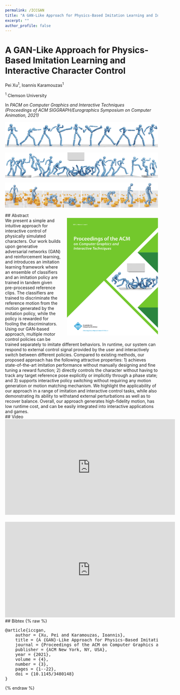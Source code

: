 ```yaml
---
permalink: /ICCGAN
title: "A GAN-Like Approach for Physics-Based Imitation Learning and Interactive Character Control"
excerpt: ""
author_profile: false
--- 
```


<style>
    article.page {width:100%}
</style>

# A GAN-Like Approach for Physics-Based Imitation Learning and Interactive Character Control

<p class="author">
<span>Pei Xu<sup>1</sup></span>,
<span>Ioannis Karamouzas<sup>1</sup></span>
</p>

<p class="affiliation">
<span><sup>1</sup> Clemson University</span>
</p>

In _PACM on Computer Graphics and Interactive Techniques_<br />_(Proceedings of ACM SIGGRAPH/Eurographics Symposium on Computer Animation, 2021)_

<div class="m10"></div>
<div class="teaser">
<p><img src="projects/ICCGAN/teaser_fight.png" /></p>
<p><img src="projects/ICCGAN/teaser_jump.png" /></p>
<p><img src="projects/ICCGAN/teaser_recover.png" /></p>
</div>

<div class="m10"></div>
## Abstract
<div class="abstract">
<img src="projects/ICCGAN/cover.png" style="width:300px;float:right;max-width:100%;padding:0 0 10px 20px" />
We present a simple and intuitive approach for interactive control of physically simulated characters. Our work builds upon generative adversarial networks (GAN) and reinforcement learning, and introduces an imitation learning framework where an ensemble of classifiers and an imitation policy are trained in tandem given pre-processed reference clips. The classifiers are trained to discriminate the reference motion from the motion generated by the imitation policy, while the policy is rewarded for fooling the discriminators. Using our GAN-based approach, multiple motor control policies can be trained separately to imitate different behaviors. In runtime, our system can respond to external control signal provided by the user and interactively switch between different policies. Compared to existing methods, our proposed approach has the following attractive properties: 1) achieves state-of-the-art imitation performance without manually designing and fine tuning a reward function; 2) directly controls the character without having to track any target reference pose explicitly or implicitly through a phase state; and 3) supports interactive policy switching without requiring any motion generation or motion matching mechanism. We highlight the applicability of our approach in a range of imitation and interactive control tasks, while also demonstrating its ability to withstand external perturbations as well as to recover balance. Overall, our approach generates high-fidelity motion, has low runtime cost, and can be easily integrated into interactive applications and games.
</div>


<div class="m10"></div>
<a class="paper-link" href="https://arxiv.org/abs/2105.10066" title="Paper"></a>
<a class="code-link" href="https://github.com/xupei0610/CompositeMotion" title="Code"></a>

<div class="m10"></div>
## Video
<div style="max-width:560px">
<iframe width="560" height="315" src="https://www.youtube.com/embed/VHMyvDD3B_o" frameborder="0" allow="accelerometer; autoplay; clipboard-write; encrypted-media; gyroscope; picture-in-picture; web-share" allowfullscreen></iframe>
</div>
<div style="max-width:560px;margin-top:20px">
<iframe width="560" height="315" src="https://www.youtube.com/embed/vPzpCarkm74" frameborder="0" allow="accelerometer; autoplay; clipboard-write; encrypted-media; gyroscope; picture-in-picture; web-share" allowfullscreen></iframe>
</div>

<div class="m10"></div>
## Bibtex
{% raw %}<pre class="bibtex">
@article{iccgan,
    author = {Xu, Pei and Karamouzas, Ioannis},
    title = {A {GAN}-Like Approach for Physics-Based Imitation Learning and Interactive Character Control},
    journal = {Proceedings of the ACM on Computer Graphics and Interactive Techniques},
    publisher = {ACM New York, NY, USA},
    year = {2021},
    volume = {4},
    number = {3},
    pages = {1--22},
    doi = {10.1145/3480148}
}
</pre>{% endraw %}

